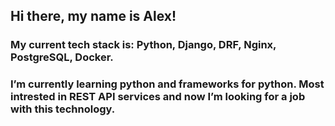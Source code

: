 ## Hi there, my name is Alex!

### My current tech stack is: Python, Django, DRF, Nginx, PostgreSQL, Docker.

### I’m currently learning python and frameworks for python. Most intrested in REST API services and now I’m looking for a job with this technology.
